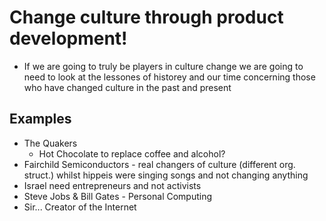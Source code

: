# Change culture through product development!

* If we are going to truly be players in culture change we are going to need to look at the lessones of historey and our time concerning those who have changed culture in the past and present

## Examples
* The Quakers
  * Hot Chocolate to replace coffee and alcohol?
* Fairchild Semiconductors - real changers of culture (different org. struct.) whilst hippeis were singing songs and not changing anything
* Israel need entrepreneurs and not activists 
* Steve Jobs & Bill Gates - Personal Computing
* Sir... Creator of the Internet

